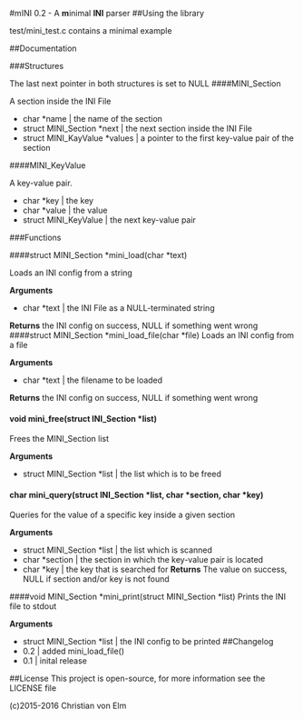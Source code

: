 #mINI 0.2 - A **m**inimal **INI** parser
##Using the library

test/mini\_test.c contains a minimal example

##Documentation

###Structures

The last next pointer in both structures is set to NULL
####MINI\_Section

A section inside the INI File

- char \*name | the name of the section
- struct MINI\_Section \*next | the next section inside the INI File
- struct MINI\_KayValue \*values | a pointer to the first key-value pair of the section

####MINI\_KeyValue

A key-value pair.

- char \*key | the key
- char \*value | the value
- struct MINI\_KeyValue | the next key-value pair

###Functions

####struct MINI\_Section \*mini\_load(char \*text)

Loads an INI config from a string

**Arguments**
- char \*text | the INI File as a NULL-terminated string

**Returns**
the INI config on success, NULL if something went wrong
####struct MINI\_Section \*mini\_load\_file(char \*file)
Loads an INI config from a file

**Arguments**
- char \*text | the filename to be loaded

**Returns**
the INI config on success, NULL if something went wrong

#### void mini\_free(struct INI\_Section \*list)
Frees the MINI\_Section list

**Arguments**
- struct MINI\_Section \*list | the list which is to be freed

#### char mini\_query(struct INI\_Section \*list, char \*section, char \*key)
Queries for the value of a specific key inside a given section

**Arguments**
- struct MINI\_Section \*list | the list which is scanned
- char \*section | the section in which the key-value pair is located
- char \*key | the key that is searched for
**Returns**
The value on success, NULL if section and/or key is not found

####void MINI\_Section \*mini\_print(struct MINI\_Section \*list)
Prints the INI file to stdout

**Arguments**
- struct MINI\_Section \*list | the INI config to be printed
##Changelog
- 0.2 | added mini\_load\_file()
- 0.1 | inital release

##License
This project is open-source, for more information see the LICENSE
file

(c)2015-2016 Christian von Elm
